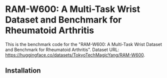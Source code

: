 # RAM-W600: A Multi-Task Wrist Dataset and Benchmark for Rheumatoid Arthritis
This is the benchmark code for the "RAM-W600: A Multi-Task Wrist Dataset and Benchmark for Rheumatoid Arthritis".
Dataset URL: <https://huggingface.co/datasets/TokyoTechMagicYang/RAM-W600>.
## Installation
